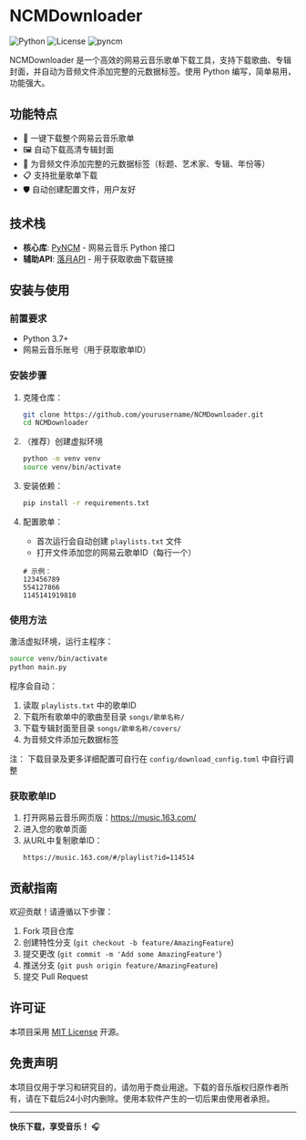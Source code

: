 # NCMDownloader

![Python](https://img.shields.io/badge/python-3.7+-blue.svg)
![License](https://img.shields.io/badge/license-MIT-green.svg)
![pyncm](https://img.shields.io/badge/powered%20by-pyncm-lightgrey.svg)

NCMDownloader 是一个高效的网易云音乐歌单下载工具，支持下载歌曲、专辑封面，并自动为音频文件添加完整的元数据标签。使用 Python 编写，简单易用，功能强大。

## 功能特点

- 🎵 一键下载整个网易云音乐歌单
- 🖼️ 自动下载高清专辑封面
- 📝 为音频文件添加完整的元数据标签（标题、艺术家、专辑、年份等）
- 📋 支持批量歌单下载
- 🛡️ 自动创建配置文件，用户友好

## 技术栈

- **核心库**: [PyNCM](https://github.com/mos9527/pyncm) - 网易云音乐 Python 接口
- **辅助API**: [落月API](https://doc.vkeys.cn/api-doc) - 用于获取歌曲下载链接

## 安装与使用

### 前置要求

- Python 3.7+
- 网易云音乐账号（用于获取歌单ID）

### 安装步骤

1. 克隆仓库：
   ```bash
   git clone https://github.com/yourusername/NCMDownloader.git
   cd NCMDownloader
   ```
2. （推荐）创建虚拟环境
   ```bash
   python -m venv venv
   source venv/bin/activate
   ```
3. 安装依赖：
   ```bash
   pip install -r requirements.txt
   ```

4. 配置歌单：
   - 首次运行会自动创建 `playlists.txt` 文件
   - 打开文件添加您的网易云歌单ID（每行一个）
   ```
   # 示例：
   123456789
   554127866
   1145141919810
   ```

### 使用方法

激活虚拟环境，运行主程序：
```bash
source venv/bin/activate
python main.py
```

程序会自动：
1. 读取 `playlists.txt` 中的歌单ID
2. 下载所有歌单中的歌曲至目录 `songs/歌单名称/`
3. 下载专辑封面至目录 `songs/歌单名称/covers/`
4. 为音频文件添加元数据标签

注：
下载目录及更多详细配置可自行在 `config/download_config.toml` 中自行调整

### 获取歌单ID

1. 打开网易云音乐网页版：https://music.163.com/
2. 进入您的歌单页面
3. 从URL中复制歌单ID：
   ```
   https://music.163.com/#/playlist?id=114514
   ```

## 贡献指南

欢迎贡献！请遵循以下步骤：

1. Fork 项目仓库
2. 创建特性分支 (`git checkout -b feature/AmazingFeature`)
3. 提交更改 (`git commit -m 'Add some AmazingFeature'`)
4. 推送分支 (`git push origin feature/AmazingFeature`)
5. 提交 Pull Request

## 许可证

本项目采用 [MIT License](LICENSE) 开源。

## 免责声明

本项目仅用于学习和研究目的，请勿用于商业用途。下载的音乐版权归原作者所有，请在下载后24小时内删除。使用本软件产生的一切后果由使用者承担。

---


**快乐下载，享受音乐！** 🎧
